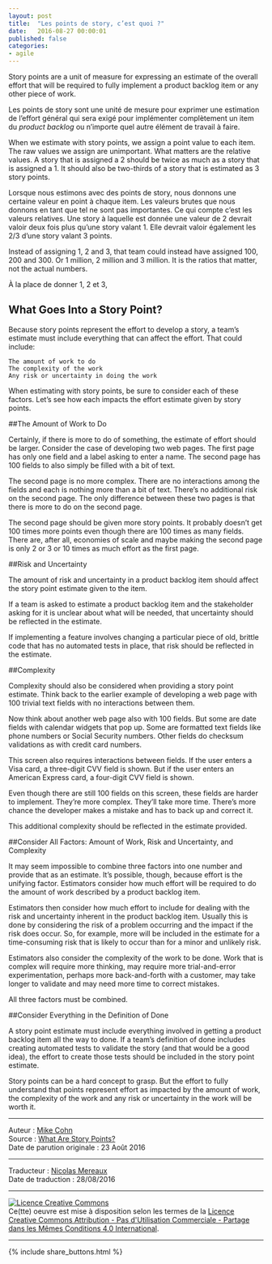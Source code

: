 ```yaml
---
layout: post
title:  "Les points de story, c’est quoi ?"
date:   2016-08-27 00:00:01
published: false
categories: 
- agile
---
```


Story points are a unit of measure for expressing an estimate of the overall effort that will be required to fully implement a product backlog item or any other piece of work.

Les points de story sont une unité de mesure pour exprimer une estimation de l’effort général qui sera exigé pour implémenter complètement un item du _product backlog_ ou n’importe quel autre élément de travail à faire.

When we estimate with story points, we assign a point value to each item. The raw values we assign are unimportant. What matters are the relative values. A story that is assigned a 2 should be twice as much as a story that is assigned a 1. It should also be two-thirds of a story that is estimated as 3 story points.

Lorsque nous estimons avec des points de story, nous donnons une certaine valeur en point à chaque item. Les valeurs brutes que nous donnons en tant que tel ne sont pas importantes. Ce qui compte c’est les valeurs relatives. Une story à laquelle est donnée une valeur de 2 devrait valoir deux fois plus qu’une story valant 1. Elle devrait valoir également les 2/3 d’une story valant 3 points.

Instead of assigning 1, 2 and 3, that team could instead have assigned 100, 200 and 300. Or 1 million, 2 million and 3 million. It is the ratios that matter, not the actual numbers.

À la place de donner 1, 2 et 3, 

## What Goes Into a Story Point?

Because story points represent the effort to develop a story, a team’s estimate must include everything that can affect the effort. That could include:



    The amount of work to do
    The complexity of the work
    Any risk or uncertainty in doing the work



When estimating with story points, be sure to consider each of these factors. Let’s see how each impacts the effort estimate given by story points.



##The Amount of Work to Do



Certainly, if there is more to do of something, the estimate of effort should be larger. Consider the case of developing two web pages. The first page has only one field and a label asking to enter a name. The second page has 100 fields to also simply be filled with a bit of text.



The second page is no more complex. There are no interactions among the fields and each is nothing more than a bit of text. There’s no additional risk on the second page. The only difference between these two pages is that there is more to do on the second page.



The second page should be given more story points. It probably doesn’t get 100 times more points even though there are 100 times as many fields. There are, after all, economies of scale and maybe making the second page is only 2 or 3 or 10 times as much effort as the first page.



##Risk and Uncertainty



The amount of risk and uncertainty in a product backlog item should affect the story point estimate given to the item.



If a team is asked to estimate a product backlog item and the stakeholder asking for it is unclear about what will be needed, that uncertainty should be reflected in the estimate.



If implementing a feature involves changing a particular piece of old, brittle code that has no automated tests in place, that risk should be reflected in the estimate.



##Complexity



Complexity should also be considered when providing a story point estimate. Think back to the earlier example of developing a web page with 100 trivial text fields with no interactions between them.



Now think about another web page also with 100 fields. But some are date fields with calendar widgets that pop up. Some are formatted text fields like phone numbers or Social Security numbers. Other fields do checksum validations as with credit card numbers.



This screen also requires interactions between fields. If the user enters a Visa card, a three-digit CVV field is shown. But if the user enters an American Express card, a four-digit CVV field is shown.



Even though there are still 100 fields on this screen, these fields are harder to implement. They’re more complex. They’ll take more time. There’s more chance the developer makes a mistake and has to back up and correct it.



This additional complexity should be reflected in the estimate provided.

##Consider All Factors: Amount of Work, Risk and Uncertainty, and Complexity



It may seem impossible to combine three factors into one number and provide that as an estimate. It’s possible, though, because effort is the unifying factor. Estimators consider how much effort will be required to do the amount of work described by a product backlog item.



Estimators then consider how much effort to include for dealing with the risk and uncertainty inherent in the product backlog item. Usually this is done by considering the risk of a problem occurring and the impact if the risk does occur. So, for example, more will be included in the estimate for a time-consuming risk that is likely to occur than for a minor and unlikely risk.



Estimators also consider the complexity of the work to be done. Work that is complex will require more thinking, may require more trial-and-error experimentation, perhaps more back-and-forth with a customer, may take longer to validate and may need more time to correct mistakes.



All three factors must be combined.



##Consider Everything in the Definition of Done



A story point estimate must include everything involved in getting a product backlog item all the way to done. If a team’s definition of done includes creating automated tests to validate the story (and that would be a good idea), the effort to create those tests should be included in the story point estimate.



Story points can be a hard concept to grasp. But the effort to fully understand that points represent effort as impacted by the amount of work, the complexity of the work and any risk or uncertainty in the work will be worth it.



---  
Auteur : [Mike Cohn]()  
Source : [What Are Story Points?](https://www.mountaingoatsoftware.com/blog/what-are-story-points)  
Date de parution originale : 23 Août 2016  

---
Traducteur : [Nicolas Mereaux](http://www.les-traducteurs-agiles.org/traducteurs/)  
Date de traduction : 28/08/2016  

---

<a rel="license" href="http://creativecommons.org/licenses/by-nc-sa/4.0/"><img alt="Licence Creative Commons" style="border-width:0" src="http://i.creativecommons.org/l/by-nc-sa/4.0/88x31.png" /></a><br />Ce(tte) oeuvre est mise à disposition selon les termes de la <a rel="license" href="http://creativecommons.org/licenses/by-nc-sa/4.0/">Licence Creative Commons Attribution - Pas d'Utilisation Commerciale - Partage dans les Mêmes Conditions 4.0 International</a>.

---

{% include share_buttons.html %}